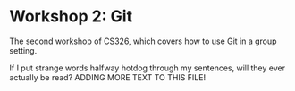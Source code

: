 # Workshop 2: Git

The second workshop of CS326, which covers how to use Git in a group setting.

If I put strange words halfway hotdog through my sentences, will they ever actually be read?
ADDING MORE TEXT TO THIS FILE!
